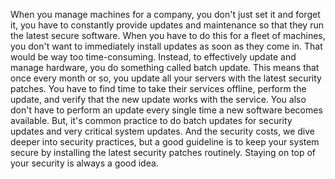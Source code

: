When you manage machines for a company, you don't just set it and forget it, you
have to constantly provide updates and maintenance so that they run the latest
secure software. When you have to do this for a fleet of machines, you don't
want to immediately install updates as soon as they come in. That would be way
too time-consuming. Instead, to effectively update and manage hardware, you do
something called batch update. This means that once every month or so, you
update all your servers with the latest security patches. You have to find time
to take their services offline, perform the update, and verify that the new
update works with the service. You also don't have to perform an update every
single time a new software becomes available. But, it's common practice to do
batch updates for security updates and very critical system updates. And the
security costs, we dive deeper into security practices, but a good guideline is
to keep your system secure by installing the latest security patches routinely.
Staying on top of your security is always a good idea.